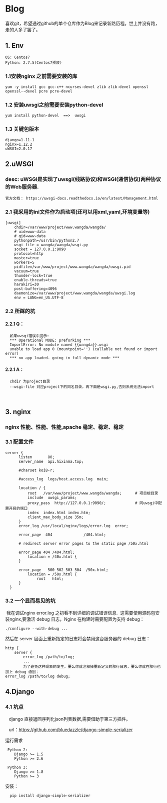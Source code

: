 # Blog
喜欢git，希望通过github的单个仓库作为Blog来记录新路历程。世上并没有路，走的人多了罢了。

## 1. Env

    OS: Centos7
    Python: 2.7.5(Centos7预装)

### 1.1安装nginx 之前需要安装的库
    yum -y install gcc gcc-c++ ncurses-devel zlib zlib-devel openssl openssl--devel pcre pcre-devel
    
### 1.2 安装uwsgi之前需要安装python-devel
    yum install python-devel  ==>  uwsgi
    
### 1.3 关键包版本
    django=1.11.1
    nginx=1.12.2
    uWSGI=2.0.17
 
## 2.uWSGI
### desc: uWSGI是实现了uwsgi(线路协议)和WSGI(通信协议)两种协议的Web服务器.
    官方文档： https://uwsgi-docs.readthedocs.io/en/latest/Management.html
### 2.1 我采用的ini文件作为启动项(还可以用xml,yaml,环境变量等)
    [uwsgi]
        chdir=/var/www/project/www.wangda/wangda/
        # uid=www-data
        # gid=www-data
        pythonpath=/usr/bin/python2.7
        wsgi-file = wangda/wangda/wsgi.py
        socket = 127.0.0.1:9090
        protocol=http
        master=true
        workers=5
        pidfile=/var/www/project/www.wangda/wangda/uwsgi.pid
        vacuum=true
        thunder-lock=true
        enable-threads=true
        harakiri=30
        post-buffering=4096
        daemonize=/var/www/project/www.wangda/wangda/uwsgi.log
        env = LANG=en_US.UTF-8 
 ### 2.2 所踩的坑
 
 #### 2.2.1 Q：
      如果uwsgi错误中提示:
      *** Operational MODE: preforking ***
      ImportError: No module named {{wangda}}.wsgi
      unable to load app 0 (mountpoint='') (callable not found or import error)
      *** no app loaded. going in full dynamic mode ***
      
 #### 2.2.1 A：  
      chdir 为project目录    
      --wsgi-file 对应project下的同名目录，再下面是wsgi.py,否则系统无法import
      
## 3. nginx
### nginx 性能、性能、性能,apache 稳定、稳定、稳定
### 3.1 配置文件
    server {
          listen       80;
          server_name  api.hixinma.top;

          #charset koi8-r;

          #access_log  logs/host.access.log  main;

          location / {
              root   /var/www/project/www.wangda/wangda;      # 项目根目录
              include  uwsgi_params;
              proxy_pass  http://127.0.0.1:9090/;             # 同uwsgi中配置开启的端口
              index  index.html index.htm;
              client_max_body_size 35m;
          }
          error_log /usr/local/nginx/logs/error.log  error;

          error_page  404              /404.html;

          # redirect server error pages to the static page /50x.html

          error_page 404 /404.html;
              location = /40x.html {
          }

          error_page   500 502 503 504  /50x.html;
              location = /50x.html {
                  root   html;
          }
      }

### 3.2 一个显而易见的坑
  我在调试nginx error.log 之初看不到详细的调试错误信息.
  这需要使用源码包安装nginx,要激活 debug 日志，Nginx 在构建时需要配置为支持 debug：
  
    ./configure --with-debug ...
  然后在 server 层面上重新指定的日志将会禁用这台服务器的 debug 日志：
  
    http {
        server {
            error_log /path/to/log;
            ...
            为了避免这种现象的发生，要么你就注释掉重新定义的那行日志，要么你就在那行也加上 debug 级别：
    error_log /path/to/log debug;

## 4.Django

### 4.1 坑点
    django 直接返回序列化json列表数据,需要借助于第三方插件。   
     
    url：https://github.com/bluedazzle/django-simple-serializer
    
   运行需求
   
     Python 2:
        Django >= 1.5
        Python >= 2.6

     Python 3:
        Django >= 1.8
        Python >= 3
   安装：
    
      pip install django-simple-serializer
